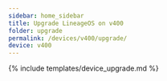 ```yaml
---
sidebar: home_sidebar
title: Upgrade LineageOS on v400
folder: upgrade
permalink: /devices/v400/upgrade/
device: v400
---
```

{% include templates/device_upgrade.md %}
